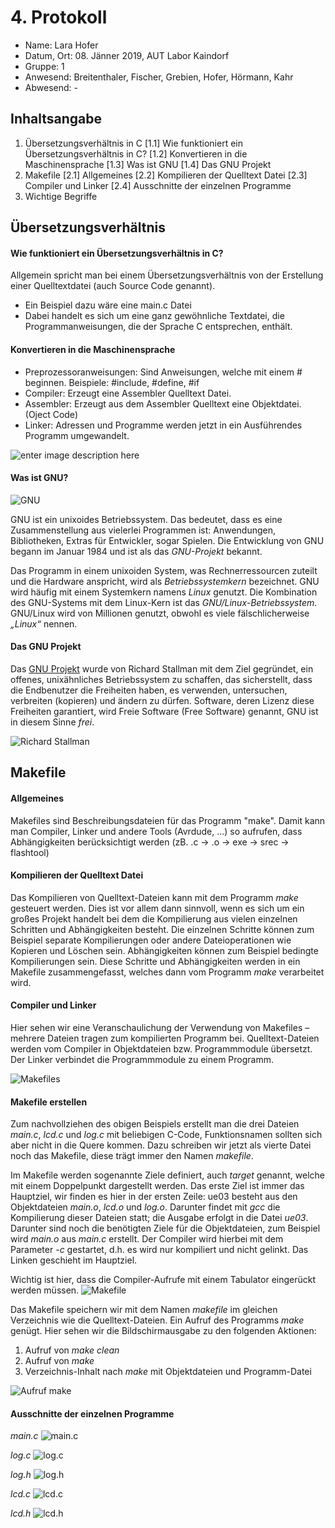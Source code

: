 # 4. Protokoll	
 - Name: Lara Hofer
 - Datum, Ort: 08. Jänner 2019, AUT Labor Kaindorf
 - Gruppe: 1
 - Anwesend: Breitenthaler, Fischer, Grebien, Hofer, Hörmann, Kahr
 - Abwesend: -

## Inhaltsangabe

 1. Übersetzungsverhältnis in C
[1.1] Wie funktioniert ein Übersetzungsverhältnis in C?
[1.2] Konvertieren in die Maschinensprache
[1.3] Was ist GNU
[1.4] Das GNU Projekt
 2. Makefile
[2.1] Allgemeines
[2.2] Kompilieren der Quelltext Datei
[2.3] Compiler und Linker
[2.4] Ausschnitte der einzelnen Programme
 3. Wichtige Begriffe

## Übersetzungsverhältnis
#### Wie funktioniert ein Übersetzungsverhältnis in C?
Allgemein spricht man bei einem Übersetzungsverhältnis von der Erstellung einer Quelltextdatei (auch Source Code genannt).
- Ein Beispiel dazu wäre eine main.c Datei
 - Dabei handelt es sich um eine ganz gewöhnliche Textdatei, die Programmanweisungen, die der Sprache C entsprechen, enthält.

#### Konvertieren in die Maschinensprache
 - Preprozessoranweisungen:
	  Sind Anweisungen, welche mit einem # beginnen. Beispiele: #include, #define, #if 
 - Compiler:
	  Erzeugt eine Assembler Quelltext Datei.
 - Assembler:
	  Erzeugt aus dem Assembler Quelltext eine Objektdatei.  (Oject Code) 
 - Linker:
	  Adressen und Programme werden jetzt in ein Ausführendes Programm umgewandelt.

![enter image description here](https://www.tutorialspoint.com/de/compiler_design/images/language_processing_system.jpg)
#### Was ist GNU?  
![GNU](https://upload.wikimedia.org/wikipedia/commons/thumb/3/39/Official_gnu.svg/220px-Official_gnu.svg.png)

GNU ist ein unixoides Betriebssystem. Das bedeutet, dass es eine Zusammenstellung aus vielerlei Programmen ist: Anwendungen, Bibliotheken, Extras für Entwickler, sogar Spielen. Die Entwicklung von GNU begann im Januar 1984 und ist als das *GNU-Projekt* bekannt. 

Das Programm in einem unixoiden System, was Rechnerressourcen zuteilt und die Hardware anspricht, wird als _Betriebssystemkern_ bezeichnet. GNU wird häufig mit einem Systemkern namens *Linux* genutzt. Die Kombination des GNU-Systems mit dem Linux-Kern ist das *GNU/Linux-Betriebssystem*. GNU/Linux wird von Millionen genutzt, obwohl es viele fälschlicherweise _„Linux“_ nennen.

#### Das GNU Projekt
Das [GNU Projekt](https://de.wikipedia.org/wiki/GNU-Projekt) wurde von Richard Stallman mit dem Ziel gegründet, ein offenes, unixähnliches Betriebssystem zu schaffen, das sicherstellt, dass die Endbenutzer die Freiheiten haben, es verwenden, untersuchen, verbreiten (kopieren) und ändern zu dürfen. Software, deren Lizenz diese Freiheiten garantiert, wird Freie Software (Free Software) genannt, GNU ist in diesem Sinne _frei_. 

![Richard Stallman](https://upload.wikimedia.org/wikipedia/commons/thumb/a/a8/Richard_Stallman_at_CommonsFest_Athens_2015_2.JPG/295px-Richard_Stallman_at_CommonsFest_Athens_2015_2.JPG)
## Makefile
#### Allgemeines
Makefiles sind Beschreibungsdateien für das Programm "make". Damit kann 
man Compiler, Linker und andere Tools (Avrdude, ...) so aufrufen, dass 
Abhängigkeiten berücksichtigt werden (zB. .c -> .o -> exe -> srec -> 
flashtool)

#### Kompilieren der Quelltext Datei
Das Kompilieren von Quelltext-Dateien kann mit dem Programm *make* gesteuert werden. Dies ist vor allem dann sinnvoll, wenn es sich um ein großes Projekt handelt bei dem die Kompilierung aus vielen einzelnen Schritten und Abhängigkeiten besteht. Die einzelnen Schritte können zum Beispiel separate Kompilierungen oder andere Dateioperationen wie Kopieren und Löschen sein. Abhängigkeiten können zum Beispiel bedingte Kompilierungen sein. Diese Schritte und Abhängigkeiten werden in ein Makefile zusammengefasst, welches dann vom Programm *make* verarbeitet wird.

#### Compiler und Linker

Hier sehen wir eine Veranschaulichung der Verwendung von Makefiles – mehrere Dateien tragen zum kompilierten Programm bei. Quelltext-Dateien werden vom Compiler in Objektdateien bzw. Programmmodule übersetzt. Der Linker verbindet die Programmmodule zu einem Programm.

![Makefiles](https://github.com/HTLMechatronics/m15-la1-sx/blob/hoflam15/makefiles.png?raw=true)

#### Makefile erstellen

Zum nachvollziehen des obigen Beispiels erstellt man die drei Dateien *main.c*, *lcd.c* und *log.c* mit beliebigen C-Code, Funktionsnamen sollten sich aber nicht in die Quere kommen. Dazu schreiben wir jetzt als vierte Datei noch das Makefile, diese trägt immer den Namen *makefile*.

Im Makefile werden sogenannte Ziele definiert, auch *target* genannt, welche mit einem Doppelpunkt dargestellt werden. Das erste Ziel ist immer das Hauptziel, wir finden es hier in der ersten Zeile: ue03 besteht aus den Objektdateien *main.o*, *lcd.o* und *log.o*. Darunter findet mit *gcc* die Kompilierung dieser Dateien statt; die Ausgabe erfolgt in die Datei *ue03*. Darunter sind noch die benötigten Ziele für die Objektdateien, zum Beispiel wird *main.o* aus *main.c* erstellt. Der Compiler wird hierbei mit dem Parameter *-c* gestartet, d.h. es wird nur kompiliert und nicht gelinkt. Das Linken geschieht im Hauptziel.

Wichtig ist hier, dass die Compiler-Aufrufe mit einem Tabulator eingerückt werden müssen.
![Makefile](https://github.com/HTLMechatronics/m15-la1-sx/blob/hoflam15/makefile1.png)

Das Makefile speichern wir mit dem Namen *makefile* im gleichen Verzeichnis wie die Quelltext-Dateien. Ein Aufruf des Programms *make* genügt. Hier sehen wir die Bildschirmausgabe zu den folgenden Aktionen:

1.  Aufruf von *make clean*
2.  Aufruf von *make*
3.  Verzeichnis-Inhalt nach *make* mit Objektdateien und Programm-Datei

![Aufruf make](https://github.com/HTLMechatronics/m15-la1-sx/blob/hoflam15/make.png)

#### Ausschnitte der einzelnen Programme
*main.c*
![main.c](file:///home/lara/Bilder/Bildschirmfoto%20vom%202019-01-08%2010-24-07.png)

*log.c*
![log.c](file:///home/lara/Bilder/Bildschirmfoto%20vom%202019-01-08%2010-04-14.png)

*log.h*
![log.h](file:///home/lara/Bilder/Bildschirmfoto%20vom%202019-01-08%2010-04-31.png)

*lcd.c*
![lcd.c](file:///home/lara/Bilder/Bildschirmfoto%20vom%202019-01-08%2010-00-30.png)

*lcd.h*
![lcd.h](file:///home/lara/Bilder/Bildschirmfoto%20vom%202019-01-08%2009-48-09.png)







